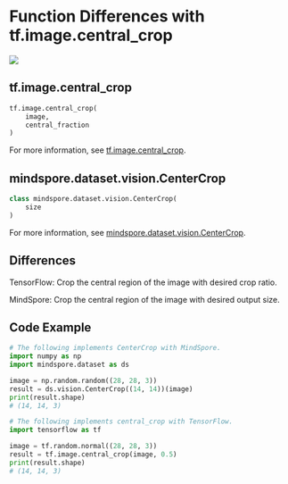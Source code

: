 # Function Differences with tf.image.central_crop

<a href="https://gitee.com/mindspore/docs/blob/r1.10/docs/mindspore/source_en/note/api_mapping/tensorflow_diff/central_crop.md" target="_blank"><img src="https://mindspore-website.obs.cn-north-4.myhuaweicloud.com/website-images/r1.10/resource/_static/logo_source_en.png"></a>

## tf.image.central_crop

```python
tf.image.central_crop(
    image,
    central_fraction
)
```

For more information, see [tf.image.central_crop](https://www.tensorflow.org/versions/r1.15/api_docs/python/tf/image/central_crop).

## mindspore.dataset.vision.CenterCrop

```python
class mindspore.dataset.vision.CenterCrop(
    size
)
```

For more information, see [mindspore.dataset.vision.CenterCrop](https://mindspore.cn/docs/en/r1.10/api_python/dataset_vision/mindspore.dataset.vision.CenterCrop.html#mindspore.dataset.vision.CenterCrop).

## Differences

TensorFlow: Crop the central region of the image with desired crop ratio.

MindSpore: Crop the central region of the image with desired output size.

## Code Example

```python
# The following implements CenterCrop with MindSpore.
import numpy as np
import mindspore.dataset as ds

image = np.random.random((28, 28, 3))
result = ds.vision.CenterCrop((14, 14))(image)
print(result.shape)
# (14, 14, 3)

# The following implements central_crop with TensorFlow.
import tensorflow as tf

image = tf.random.normal((28, 28, 3))
result = tf.image.central_crop(image, 0.5)
print(result.shape)
# (14, 14, 3)
```

